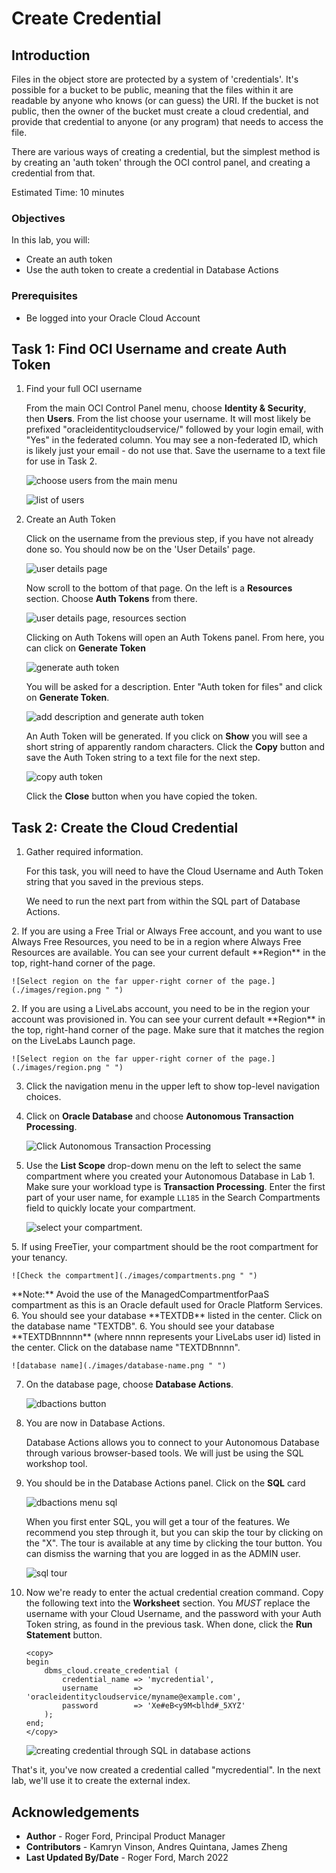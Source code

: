 # Create Credential

## Introduction

Files in the object store are protected by a system of 'credentials'. It's possible for a bucket to be public, meaning that the files within it are readable by anyone who knows (or can guess) the URI. If the bucket is not public, then the owner of the bucket must create a cloud credential, and provide that credential to anyone (or any program) that needs to access the file.

There are various ways of creating a credential, but the simplest method is by creating an 'auth token' through the OCI control panel, and creating a credential from that.

Estimated Time: 10 minutes

### Objectives

In this lab, you will:

* Create an auth token
* Use the auth token to create a credential in Database Actions

### Prerequisites

* Be logged into your Oracle Cloud Account

## Task 1: Find OCI Username and create Auth Token

1. Find your full OCI username
    
    From the main OCI Control Panel menu, choose **Identity &amp; Security**, then **Users**. From the list choose your username. It will most likely be prefixed &quot;oracleidentitycloudservice/&quot; followed by your login email, with &quot;Yes&quot; in the federated column. You may see a non-federated ID, which is likely just your email - do not use that. Save the username to a text file for use in Task 2.

    ![choose users from the main menu](./images/menu-users.png " ")

    ![list of users](./images/user-list.png " ")

2. Create an Auth Token

    Click on the username from the previous step, if you have not already done so. You should now be on the 'User Details' page.

    ![user details page](./images/user-details-1.png " ")  

    Now scroll to the bottom of that page. On the left is a **Resources** section. Choose **Auth Tokens** from there.
    
    ![user details page, resources section](./images/user-details-2.png " ")
      
    Clicking on Auth Tokens will open an Auth Tokens panel. From here, you can click on **Generate Token**

    ![generate auth token](./images/generate-auth-1.png " ")

    You will be asked for a description. Enter "Auth token for files" and click on **Generate Token**.

    ![add description and generate auth token](./images/generate-auth-2.png " ")

    An Auth Token will be generated. If you click on **Show** you will see a short string of apparently random characters. Click the **Copy** button and save the Auth Token string to a text file for the next step.

    ![copy auth token](./images/copy-token.png " ")

    Click the **Close** button when you have copied the token.

## Task 2: Create the Cloud Credential

1. Gather required information.

    For this task, you will need to have the Cloud Username and Auth Token string that you saved in the previous steps.

    We need to run the next part from within the SQL part of Database Actions.

<if type="alwaysfree">
2. If you are using a Free Trial or Always Free account, and you want to use Always Free Resources, you need to be in a region where Always Free Resources are available. You can see your current default **Region** in the top, right-hand corner of the page.

    ![Select region on the far upper-right corner of the page.](./images/region.png " ")

</if>
<if type="livelabs">
2. If you are using a LiveLabs account, you need to be in the region your account was provisioned in. You can see your current default **Region** in the top, right-hand corner of the page. Make sure that it matches the region on the LiveLabs Launch page.

    ![Select region on the far upper-right corner of the page.](./images/region.png " ")

</if>

3. Click the navigation menu in the upper left to show top-level navigation choices.

4. Click on **Oracle Database** and choose **Autonomous Transaction Processing**.

    ![Click Autonomous Transaction Processing](./images/adb-atp.png " ")


5. Use the __List Scope__ drop-down menu on the left to select the same compartment where you created your Autonomous Database in Lab 1. Make sure your workload type is __Transaction Processing__. <if type="livelabs">Enter the first part of your user name, for example `LL185` in the Search Compartments field to quickly locate your compartment.

    ![select your compartment.](./images/livelabs-compartment.png " ")

</if>
<if type="freetier">
5. If using FreeTier, your compartment should be the root compartment for your tenancy.

    ![Check the compartment](./images/compartments.png " ")
</if>

<if type="freetier">
   **Note:** Avoid the use of the ManagedCompartmentforPaaS compartment as this is an Oracle default used for Oracle Platform Services.
</if>

<if type="freetier">
6. You should see your database **TEXTDB** listed in the center. Click on the database name "TEXTDB".
</if>

<if type="livelabs">
6. You should see your database **TEXTDBnnnnn** (where nnnn represents your LiveLabs user id) listed in the center. Click on the database name "TEXTDBnnnn".
</if>

    ![database name](./images/database-name.png " ")

7.  On the database page, choose __Database Actions__.

    ![dbactions button](./images/dbactions-button.png " ")

8.  You are now in Database Actions.

    Database Actions allows you to connect to your Autonomous Database through various browser-based tools. We will just be using the SQL workshop tool.

9. You should be in the Database Actions panel. Click on the **SQL** card

    ![dbactions menu sql](./images/dbactions-menu-sql.png " ")

    When you first enter SQL, you will get a tour of the features. We recommend you step through it, but you can skip the tour by clicking on the "X". The tour is available at any time by clicking the tour button. You can dismiss the warning that you are logged in as the ADMIN user.

    ![sql tour](./images/sql-tour.png " ")

10. Now we're ready to enter the actual credential creation command. Copy the following text into the **Worksheet** section. You *MUST* replace the username with your Cloud Username, and the password with your Auth Token string, as found in the previous task. When done, click the **Run Statement** button.

    ```
    <copy>
    begin
        dbms_cloud.create_credential (
            credential_name => 'mycredential',
            username        => 'oracleidentitycloudservice/myname@example.com',
            password        => 'Xe#eB<y9M<blhd#_5XYZ'
        );
    end;
    </copy>
    ```
    
    ![creating credential through SQL in database actions](./images/create-credential-sql.png " ")

That's it, you've now created a credential called "mycredential". In the next lab, we'll use it to create the external index.

## Acknowledgements

- **Author** - Roger Ford, Principal Product Manager
- **Contributors** - Kamryn Vinson, Andres Quintana, James Zheng
- **Last Updated By/Date** - Roger Ford, March 2022
